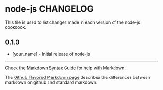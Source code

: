 # node-js CHANGELOG

This file is used to list changes made in each version of the node-js cookbook.

## 0.1.0
- [your_name] - Initial release of node-js

- - -
Check the [Markdown Syntax Guide](http://daringfireball.net/projects/markdown/syntax) for help with Markdown.

The [Github Flavored Markdown page](http://github.github.com/github-flavored-markdown/) describes the differences between markdown on github and standard markdown.
